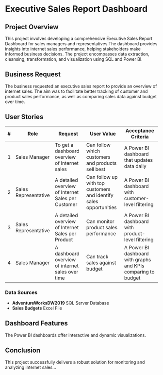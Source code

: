 # Executive Sales Report Dashboard

## Project Overview
This project involves developing a comprehensive Executive Sales Report Dashboard for sales managers and representatives.The dashboard provides insights into internet sales performance, helping stakeholders make informed business decisions. The project encompasses data extraction, cleansing, transformation, and visualization using SQL and Power BI.

## Business Request
The business requested an executive sales report to provide an overview of internet sales. The aim was to facilitate better tracking of customer and product sales performance, as well as comparing sales data against budget over time. 
## User Stories
| #  | Role             | Request                                 | User Value                                  | Acceptance Criteria                                      |
|----|------------------|-----------------------------------------|---------------------------------------------|-----------------------------------------------------------|
| 1  | Sales Manager    | To get a dashboard overview of internet sales | Can follow which customers and products sell best | A Power BI dashboard that updates data daily              |
| 2  | Sales Representative | A detailed overview of Internet Sales per Customer | Can follow up with top customers and identify sales opportunities | A Power BI dashboard with customer-level filtering        |
| 3  | Sales Representative | A detailed overview of Internet Sales per Product  | Can monitor product sales performance         | A Power BI dashboard with product-level filtering         |
| 4  | Sales Manager    | A dashboard overview of internet sales over time | Can track sales against budget               | A Power BI dashboard with graphs and KPIs comparing to budget |

### Data Sources
- **AdventureWorksDW2019** SQL Server Database
- **Sales Budgets** Excel File
## Dashboard Features
The Power BI dashboards offer interactive and dynamic visualizations.
## Conclusion
This project successfully delivers a robust solution for monitoring and analyzing internet sales...

